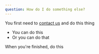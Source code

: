 ```yaml
---
question: How do I do something else?
---
```

You first need to [contact us](/contact-us.html) and do this thing

- You can do this
- Or you can do that

When you're finished, do this
